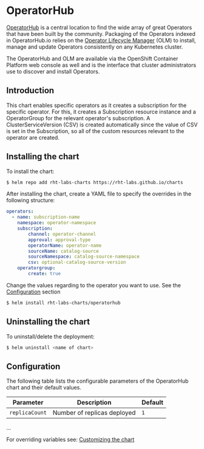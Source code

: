 
# OperatorHub

[OperatorHub](https://operatorhub.io/) is a central location to find the wide array of great Operators that have been built by the community. Packaging of the Operators indexed in OperatorHub.io relies on the  [Operator Lifecycle Manager](https://github.com/operator-framework/operator-lifecycle-manager) (OLM) to install, manage and update Operators consistently on any Kubernetes cluster.

The OperatorHub and OLM are available via the OpenShift Container Platform web console as well and is the interface that cluster administrators use to discover and install Operators.

## Introduction

This chart enables specific operators as it creates a subscription for the specific operator. For this, it creates a Subscription resource instance and a OperatorGroup for the relevant operator's subscription. A ClusterServiceVersion (CSV) is created automatically since the value of CSV is set in the Subscription, so all of the custom resources relevant to the operator are created.


## Installing the chart

To install the chart:

```bash
$ helm repo add rht-labs-charts https://rht-labs.github.io/charts
```
After installing the chart, create a YAML file to specify the overrides in the following structure:

```yaml
operators:
  - name: subscription-name
	namespace: operator-namespace
	subscription:
		channel: operator-channel
		approval: approval-type
		operatorName: operator-name
		sourceName: catalog-source
		sourceNamespace: catalog-source-namespace
		csv: optional-catalog-source-version
	operatorgroup:
		create: true
```

Change the values regarding to the operator you want to use. See the [Configuration](#Configuration) section

```bash
$ helm install rht-labs-charts/operatorhub
```

## Uninstalling the chart

To uninstall/delete the deployment:

```bash
$ helm uninstall <name of chart>
```

## Configuration

The following table lists the configurable parameters of the OperatorHub chart and their default values.

| Parameter                             | Description                                                                  | Default                                        |
| ------------------------------------- | ---------------------------------------------------------------------------- | ---------------------------------------------- |
| `replicaCount`                        | Number of replicas deployed                                                  | `1`                                            |
...

For overriding variables see: [Customizing the chart](https://docs.helm.sh/using_helm/#customizing-the-chart-before-installing)

<!--stackedit_data:
eyJoaXN0b3J5IjpbLTIwODg0MDA2MDMsLTM0NjYzODg5OCwtMT
I4ODMxMzY3MywzNDMzMzc2ODddfQ==
-->